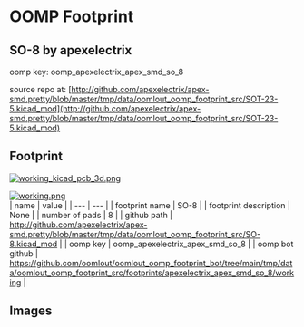 # OOMP Footprint  
## SO-8  by apexelectrix  
  
oomp key: oomp_apexelectrix_apex_smd_so_8  
  
source repo at: [http://github.com/apexelectrix/apex-smd.pretty/blob/master/tmp/data/oomlout_oomp_footprint_src/SOT-23-5.kicad_mod](http://github.com/apexelectrix/apex-smd.pretty/blob/master/tmp/data/oomlout_oomp_footprint_src/SOT-23-5.kicad_mod)  
## Footprint  
  
[![working_kicad_pcb_3d.png](working_kicad_pcb_3d_600.png)](working_kicad_pcb_3d.png)  
  
[![working.png](working_600.png)](working.png)  
| name | value | 
| --- | --- | 
| footprint name | SO-8 | 
| footprint description | None | 
| number of pads | 8 | 
| github path | http://github.com/apexelectrix/apex-smd.pretty/blob/master/tmp/data/oomlout_oomp_footprint_src/SO-8.kicad_mod | 
| oomp key | oomp_apexelectrix_apex_smd_so_8 | 
| oomp bot github | https://github.com/oomlout/oomlout_oomp_footprint_bot/tree/main/tmp/data/oomlout_oomp_footprint_src/footprints/apexelectrix_apex_smd_so_8/working | 
## Images  
